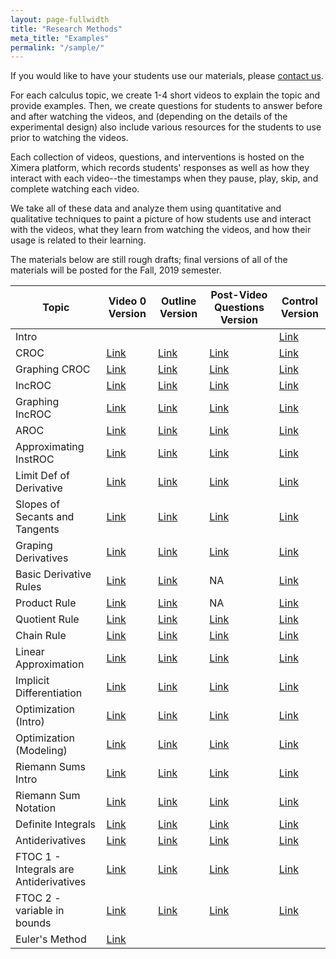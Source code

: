 ```yaml
---
layout: page-fullwidth
title: "Research Methods"
meta_title: "Examples"
permalink: "/sample/"
---
```


If you would like to have your students use our materials, please <a href="mailto:info@calcvids.org">contact us</a>.

For each calculus topic, we create 1-4 short videos to explain the topic and provide examples. Then, we create questions for students to answer before and after watching the videos, and (depending on the details of the experimental design) also include various resources for the students to use prior to watching the videos.

Each collection of videos, questions, and interventions is hosted on the Ximera platform, which records students' responses as well as how they interact with each video--the timestamps when they pause, play, skip, and complete watching each video.

We take all of these data and analyze them using quantitative and qualitative techniques to paint a picture of how students use and interact with the videos, what they learn from watching the videos, and how their usage is related to their learning.

The materials below are still rough drafts; final versions of all of the materials will be posted for the Fall, 2019 semester.

| Topic                                  | Video 0 Version                                              | Outline Version                                              | Post-Video Questions Version                                | Control Version                                               |
|----------------------------------------|--------------------------------------------------------------|--------------------------------------------------------------|-------------------------------------------------------------|---------------------------------------------------------------|
| Intro                                  |                                                              |                                                              |                                                             | [Link](https://ximera.osu.edu/fall18calcvids/intro/intro/intro/name1) |
| CROC                                   | [Link](https://ximera.osu.edu/fall18calcvids/v/croc/name)            | [Link](https://ximera.osu.edu/fall18calcvids/o/croc/name)            | [Link](https://ximera.osu.edu/fall18calcvids/q/croc/name)           | [Link](https://ximera.osu.edu/fall18calcvids/c/croc/name)             |
| Graphing CROC                          | [Link](https://ximera.osu.edu/fall18calcvids/v/graphingcroc/name)    | [Link](https://ximera.osu.edu/fall18calcvids/o/graphingcroc/name)    | [Link](https://ximera.osu.edu/fall18calcvids/q/graphingcroc/name)   | [Link](https://ximera.osu.edu/fall18calcvids/c/graphingcroc/name)     |
| IncROC                                 | [Link](https://ximera.osu.edu/fall18calcvids/v/incroc/name)          | [Link](https://ximera.osu.edu/fall18calcvids/o/incroc/name)          | [Link](https://ximera.osu.edu/fall18calcvids/q/incroc/name)         | [Link](https://ximera.osu.edu/fall18calcvids/c/incroc/name)           |
| Graphing IncROC                        | [Link](https://ximera.osu.edu/fall18calcvids/v/graphingincroc/name)  | [Link](https://ximera.osu.edu/fall18calcvids/o/graphingincroc/name)  | [Link](https://ximera.osu.edu/fall18calcvids/q/graphingincroc/name) | [Link](https://ximera.osu.edu/fall18calcvids/c/graphingincroc/name)   |
| AROC                                   | [Link](https://ximera.osu.edu/fall18calcvids/v/aroc/name)            | [Link](https://ximera.osu.edu/fall18calcvids/o/aroc/name)            | [Link](https://ximera.osu.edu/fall18calcvids/q/aroc/name)           | [Link](https://ximera.osu.edu/fall18calcvids/c/aroc/name)             |
| Approximating InstROC                  | [Link](https://ximera.osu.edu/fall18calcvids/v/approxiroc/name)      | [Link](https://ximera.osu.edu/fall18calcvids/o/approxiroc/name)      | [Link](https://ximera.osu.edu/fall18calcvids/q/approxiroc/name)     | [Link](https://ximera.osu.edu/fall18calcvids/c/approxiroc/name)       |
| Limit Def of Derivative                | [Link](https://ximera.osu.edu/fall18calcvids/v/limitdef/name)        | [Link](https://ximera.osu.edu/fall18calcvids/o/limitdef/name)        | [Link](https://ximera.osu.edu/fall18calcvids/q/limitdef/name)       | [Link](https://ximera.osu.edu/fall18calcvids/c/limitdef/name)         |
| Slopes of Secants and Tangents         | [Link](https://ximera.osu.edu/fall18calcvids/v/secanttangent/name)   | [Link](https://ximera.osu.edu/fall18calcvids/o/secanttangent/name)   | [Link](https://ximera.osu.edu/fall18calcvids/q/secanttangent/name)  | [Link](https://ximera.osu.edu/fall18calcvids/c/secanttangent/name)    |
| Graping Derivatives                    | [Link](https://ximera.osu.edu/fall18calcvids/v/graphingderiv/name)   | [Link](https://ximera.osu.edu/fall18calcvids/o/graphingderiv/name)   | [Link](https://ximera.osu.edu/fall18calcvids/q/graphingderiv/name)  | [Link](https://ximera.osu.edu/fall18calcvids/c/graphingderiv/name)    |
| Basic Derivative Rules                 | [Link](https://ximera.osu.edu/fall18calcvids/v/basicderivrules/name) | [Link](https://ximera.osu.edu/fall18calcvids/o/basicderivrules/name) | NA                                                          | [Link](https://ximera.osu.edu/fall18calcvids/c/basicderivrules/name)  |
| Product Rule                           | [Link](https://ximera.osu.edu/fall18calcvids/v/product/name)         | [Link](https://ximera.osu.edu/fall18calcvids/o/product/name)         | NA                                                          | [Link](https://ximera.osu.edu/fall18calcvids/c/product/name)          |
| Quotient Rule                          | [Link](https://ximera.osu.edu/fall18calcvids/v/quotient/name)        | [Link](https://ximera.osu.edu/fall18calcvids/o/quotient/name)        | [Link](https://ximera.osu.edu/fall18calcvids/q/quotient/name)       | [Link](https://ximera.osu.edu/fall18calcvids/c/quotient/name)         |
| Chain Rule                             | [Link](https://ximera.osu.edu/fall18calcvids/v/chain/name)           | [Link](https://ximera.osu.edu/fall18calcvids/o/chain/name)           | [Link](https://ximera.osu.edu/fall18calcvids/q/chain/name)          | [Link](https://ximera.osu.edu/fall18calcvids/c/chain/name)            |
| Linear Approximation                   | [Link](https://ximera.osu.edu/fall18calcvids/v/linapprox/name)       | [Link](https://ximera.osu.edu/fall18calcvids/o/linapprox/name)       | [Link](https://ximera.osu.edu/fall18calcvids/q/linapprox/name)      | [Link](https://ximera.osu.edu/fall18calcvids/c/linapprox/name)        |
| Implicit Differentiation               | [Link](https://ximera.osu.edu/fall18calcvids/v/implicit/name)        | [Link](https://ximera.osu.edu/fall18calcvids/o/implicit/name)        | [Link](https://ximera.osu.edu/fall18calcvids/q/implicit/name)       | [Link](https://ximera.osu.edu/fall18calcvids/c/implicit/name)         |
| Optimization (Intro)                   | [Link](https://ximera.osu.edu/fall18calcvids/v/optintro/name)        | [Link](https://ximera.osu.edu/fall18calcvids/o/optintro/name)        | [Link](https://ximera.osu.edu/fall18calcvids/q/optintro/name)       | [Link](https://ximera.osu.edu/fall18calcvids/c/optintro/name)         |
| Optimization (Modeling)                | [Link](https://ximera.osu.edu/fall18calcvids/v/optmodel/name)        | [Link](https://ximera.osu.edu/fall18calcvids/o/optmodel/name)        | [Link](https://ximera.osu.edu/fall18calcvids/q/optmodel/name)       | [Link](https://ximera.osu.edu/fall18calcvids/c/optmodel/name)         |
| Riemann Sums Intro                     | [Link](https://ximera.osu.edu/fall18calcvids/v/rsintro/name)         | [Link](https://ximera.osu.edu/fall18calcvids/o/rsintro/name)         | [Link](https://ximera.osu.edu/fall18calcvids/q/rsintro/name)        | [Link](https://ximera.osu.edu/fall18calcvids/c/rsintro/name)          |
| Riemann Sum Notation                   | [Link](https://ximera.osu.edu/fall18calcvids/v/rsnotation/name)      | [Link](https://ximera.osu.edu/fall18calcvids/o/rsnotation/name)      | [Link](https://ximera.osu.edu/fall18calcvids/q/rsnotation/name)     | [Link](https://ximera.osu.edu/fall18calcvids/c/rsnotation/name)       |
| Definite Integrals                     | [Link](https://ximera.osu.edu/fall18calcvids/v/defint/name)          | [Link](https://ximera.osu.edu/fall18calcvids/o/defint/name)          | [Link](https://ximera.osu.edu/fall18calcvids/q/defint/name)         | [Link](https://ximera.osu.edu/fall18calcvids/c/defint/name)           |
| Antiderivatives                        | [Link](https://ximera.osu.edu/fall18calcvids/v/antideriv/name)       | [Link](https://ximera.osu.edu/fall18calcvids/o/antideriv/name)       | [Link](https://ximera.osu.edu/fall18calcvids/q/antideriv/name)      | [Link](https://ximera.osu.edu/fall18calcvids/c/antideriv/name)        |
| FTOC 1 - Integrals are Antiderivatives | [Link](https://ximera.osu.edu/fall18calcvids/v/ftoc1/name)           | [Link](https://ximera.osu.edu/fall18calcvids/o/ftoc1/name)           | [Link](https://ximera.osu.edu/fall18calcvids/q/ftoc1/name)          | [Link](https://ximera.osu.edu/fall18calcvids/c/ftoc1/name)            |
| FTOC 2 - variable in bounds            | [Link](https://ximera.osu.edu/fall18calcvids/v/ftoc2/name)           | [Link](https://ximera.osu.edu/fall18calcvids/o/ftoc2/name)           | [Link](https://ximera.osu.edu/fall18calcvids/q/ftoc2/name)          | [Link](https://ximera.osu.edu/fall18calcvids/c/ftoc2/name)            |
| Euler's Method                         | [Link](https://ximera.osu.edu/fall18calcvids/euler/euler)            |                                                              |                                                             |                                                               |

<!--* [Constant Rate of Change](https://ximera.osu.edu/calcvids/sample/croc)-->
<!--* [Approximating Instantaneous Rates of Change](https://ximera.osu.edu/calcvids/sample/arociroc)-->
<!--* [Graphing Derivatives](https://ximera.osu.edu/calcvids/sample/graphderiv)-->
<!--* [Basic Derivative Rules](https://ximera.osu.edu/calcvids/sample/derivrules)-->
<!--* The Chain Rule (Under revision)-->
<!--* [Optimization](https://ximera.osu.edu/calcvids/sample/opt)-->
<!--* [Integrals from Riemann Sums](https://ximera.osu.edu/calcvids/sample/rs)-->
<!--* [Antiderivatives](https://ximera.osu.edu/calcvids/sample/antideriv)-->




<!--* [5: The Chain Rule](5)-->
<!--* [8: Antiderivatives](8)-->

